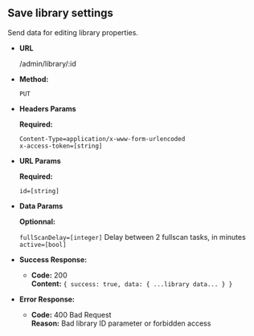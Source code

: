 **Save library settings**
----
  Send data for editing library properties.

* **URL**

  /admin/library/:id

* **Method:**

  `PUT`

*  **Headers Params**

   **Required:**

   `Content-Type=application/x-www-form-urlencoded`<br />
   `x-access-token=[string]`

*  **URL Params**

   **Required:**

   `id=[string]`<br />

*  **Data Params**

   **Optionnal:**

   `fullScanDelay=[integer]` Delay between 2 fullscan tasks, in minutes<br />
   `active=[bool]`<br />

* **Success Response:**

  * **Code:** 200 <br />
    **Content:** `{ success: true, data: { ...library data... } }`


* **Error Response:**

  * **Code:** 400 Bad Request <br />
    **Reason:** Bad library ID parameter or forbidden access
